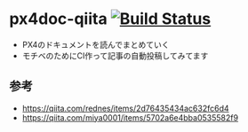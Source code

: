 # px4doc-qiita [![Build Status](https://travis-ci.com/ryoma310/px4doc-qiita.svg?branch=main)](https://travis-ci.com/ryoma310/px4doc-qiita)

- PX4のドキュメントを読んでまとめていく
- モチベのためにCI作って記事の自動投稿してみてます


## 参考
- https://qiita.com/rednes/items/2d76435434ac632fc6d4
- https://qiita.com/miya0001/items/5702a6e4bba0535582f9